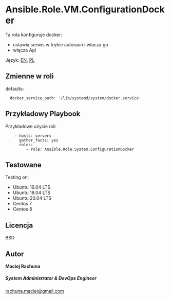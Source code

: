 Ansible.Role.VM.ConfigurationDocker
=========

Ta rola konfiguruje docker:
 - ustawia serwis w trybie autoraun i wlacza go
 - włącza Api

Język: [EN](README.md), [PL](README.PL.md)

Zmienne w roli
--------------

defaults:
```
  docker_service_path: '/lib/systemd/system/docker.service'
```

Przykładowy Playbook
----------------

Przykładowe użycie roli
```
    - hosts: servers
      gather_facts: yes
      roles:
         - role: Ansible.Role.System.ConfigurationDocker
```

Testowane
------------

Testing on:
  - Ubuntu 16.04 LTS
  - Ubuntu 18.04 LTS
  - Ubuntu 20.04 LTS
  - Centos 7
  - Centos 8

Licencja
-------

BSD

Autor
------------------
 **Maciej Rachuna**
##### System Administrator & DevOps Engineer
rachuna.maciej@gmail.com
